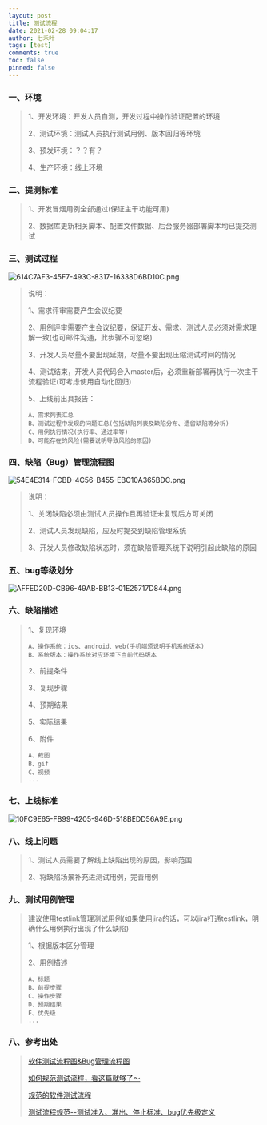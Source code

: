 ```yaml
---
layout: post
title: 测试流程
date: 2021-02-28 09:04:17
author: 七禾叶
tags: [test]
comments: true
toc: false
pinned: false
---
```



### 一、环境
> 1、开发环境：开发人员自测，开发过程中操作验证配置的环境
> 
> 2、测试环境：测试人员执行测试用例、版本回归等环境
> 
> 3、预发环境：？？有？
> 
> 4、生产环境：线上环境

### 二、提测标准
> 1、开发冒烟用例全部通过(保证主干功能可用)
> 
> 2、数据库更新相关脚本、配置文件数据、后台服务器部署脚本均已提交测试

### 三、测试过程
![614C7AF3-45F7-493C-8317-16338D6BD10C.png](https://i.loli.net/2021/02/28/deGAklNoB3Wrm4T.png)

> 说明：
> 
> 1、需求评审需要产生会议纪要
> 
> 2、用例评审需要产生会议纪要，保证开发、需求、测试人员必须对需求理解一致(也可邮件沟通，此步骤不可忽略)
> 
> 3、开发人员尽量不要出现延期，尽量不要出现压缩测试时间的情况
> 
> 4、测试结束，开发人员代码合入master后，必须重新部署再执行一次主干流程验证(可考虑使用自动化回归)
> 
> 5、上线前出具报告：
> 
> ```
> A、需求列表汇总
> B、测试过程中发现的问题汇总(包括缺陷列表及缺陷分布、遗留缺陷等分析)
> C、用例执行情况(执行率、通过率等)
> D、可能存在的风险(需要说明导致风险的原因)
> ```


### 四、缺陷（Bug）管理流程图
![54E4E314-FCBD-4C56-B455-EBC10A365BDC.png](https://i.loli.net/2021/02/28/PsoFahVID2cTE67.png)

> 说明：
> 
> 1、关闭缺陷必须由测试人员操作且再验证未复现后方可关闭
> 
> 2、测试人员发现缺陷，应及时提交到缺陷管理系统
> 
> 3、开发人员修改缺陷状态时，须在缺陷管理系统下说明引起此缺陷的原因

### 五、bug等级划分
![AFFED20D-CB96-49AB-BB13-01E25717D844.png](https://i.loli.net/2021/02/28/s867xEujdXfpiMC.png)

### 六、缺陷描述
> 1、复现环境
> 
> ```
> A、操作系统：ios、android、web(手机端须说明手机系统版本)
> B、系统版本：操作系统对应环境下当前代码版本
> ```
> 
> 2、前提条件
> 
> 3、复现步骤
> 
> 4、预期结果
> 
> 5、实际结果
> 
> 6、附件
> 
> ```
> A、截图
> B、gif
> C、视频
> ...
> ```

### 七、上线标准
![10FC9E65-FB99-4205-946D-518BEDD56A9E.png](https://i.loli.net/2021/02/28/3wHV1ZCWO2tx8SP.png)

### 八、线上问题
> 1、测试人员需要了解线上缺陷出现的原因，影响范围
> 
> 2、将缺陷场景补充进测试用例，完善用例

### 九、测试用例管理
> 建议使用testlink管理测试用例(如果使用jira的话，可以jira打通testlink，明确什么用例执行出现了什么缺陷)
> 
> 1、根据版本区分管理
> 
> 2、用例描述
> 
> ```
> A、标题
> B、前提步骤
> C、操作步骤
> D、预期结果
> E、优先级
> ...



### 八、参考出处
> [软件测试流程图&Bug管理流程图](https://blog.csdn.net/her__0_0/article/details/74558884)
> 
> [如何规范测试流程，看这篇就够了～](https://blog.csdn.net/weixin_43254766/article/details/84708497)
> 
> [规范的软件测试流程](https://segmentfault.com/a/1190000023158897)
> 
> [测试流程规范--测试准入、准出、停止标准、bug优先级定义](https://www.cnblogs.com/ailiailan/p/13967937.html)
